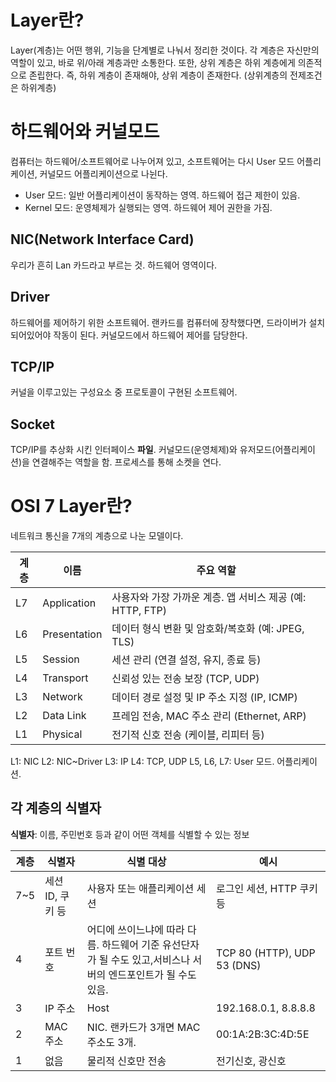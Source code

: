 <h1 id="layer란">Layer란?</h1>
<p>Layer(계층)는 어떤 행위, 기능을 단계별로 나눠서 정리한 것이다.
각 계층은 자신만의 역할이 있고, 바로 위/아래 계층과만 소통한다.
또한, 상위 계층은 하위 계층에게 의존적으로 존립한다.
즉, 하위 계층이 존재해야, 상위 계층이 존재한다.
(상위계층의 전제조건은 하위계층)</p>
<h1 id="하드웨어와-커널모드">하드웨어와 커널모드</h1>
<p>컴퓨터는 하드웨어/소프트웨어로 나누어져 있고,
소프트웨어는 다시 User 모드 어플리케이션, 커널모드 어플리케이션으로 나뉜다.</p>
<ul>
<li>User 모드: 일반 어플리케이션이 동작하는 영역. 하드웨어 접근 제한이 있음.</li>
<li>Kernel 모드: 운영체제가 실행되는 영역. 하드웨어 제어 권한을 가짐.</li>
</ul>
<h2 id="nicnetwork-interface-card">NIC(Network Interface Card)</h2>
<p>우리가 흔히 Lan 카드라고 부르는 것. 하드웨어 영역이다.</p>
<h2 id="driver">Driver</h2>
<p>하드웨어를 제어하기 위한 소프트웨어.
랜카드를 컴퓨터에 장착했다면, 드라이버가 설치되어있어야 작동이 된다. 
커널모드에서 하드웨어 제어를 담당한다.</p>
<h2 id="tcpip">TCP/IP</h2>
<p>커널을 이루고있는 구성요소 중 프로토콜이 구현된 소프트웨어.</p>
<h2 id="socket">Socket</h2>
<p>TCP/IP를 추상화 시킨 인터페이스 <strong>파일</strong>.
커널모드(운영체제)와 유저모드(어플리케이션)을 연결해주는 역할을 함.
프로세스를 통해 소켓을 연다.</p>
<h1 id="osi-7-layer란">OSI 7 Layer란?</h1>
<p>네트워크 통신을 7개의 계층으로 나눈 모델이다.</p>
<table>
<thead>
<tr>
<th>계층</th>
<th>이름</th>
<th>주요 역할</th>
</tr>
</thead>
<tbody><tr>
<td>L7</td>
<td>Application</td>
<td>사용자와 가장 가까운 계층. 앱 서비스 제공 (예: HTTP, FTP)</td>
</tr>
<tr>
<td>L6</td>
<td>Presentation</td>
<td>데이터 형식 변환 및 암호화/복호화 (예: JPEG, TLS)</td>
</tr>
<tr>
<td>L5</td>
<td>Session</td>
<td>세션 관리 (연결 설정, 유지, 종료 등)</td>
</tr>
<tr>
<td>L4</td>
<td>Transport</td>
<td>신뢰성 있는 전송 보장 (TCP, UDP)</td>
</tr>
<tr>
<td>L3</td>
<td>Network</td>
<td>데이터 경로 설정 및 IP 주소 지정 (IP, ICMP)</td>
</tr>
<tr>
<td>L2</td>
<td>Data Link</td>
<td>프레임 전송, MAC 주소 관리 (Ethernet, ARP)</td>
</tr>
<tr>
<td>L1</td>
<td>Physical</td>
<td>전기적 신호 전송 (케이블, 리피터 등)</td>
</tr>
</tbody></table>
<p>L1: NIC
L2: NIC~Driver
L3: IP
L4: TCP, UDP
L5, L6, L7: User 모드. 어플리케이션.</p>
<h2 id="각-계층의-식별자">각 계층의 식별자</h2>
<p><strong>식별자</strong>: 이름, 주민번호 등과 같이 어떤 객체를 식별할 수 있는 정보</p>
<table>
<thead>
<tr>
<th>계층</th>
<th>식별자</th>
<th>식별 대상</th>
<th>예시</th>
</tr>
</thead>
<tbody><tr>
<td>7~5</td>
<td>세션 ID, 쿠키 등</td>
<td>사용자 또는 애플리케이션 세션</td>
<td>로그인 세션, HTTP 쿠키 등</td>
</tr>
<tr>
<td>4</td>
<td>포트 번호</td>
<td>어디에 쓰이느냐에 따라 다름. 하드웨어 기준 유선단자가 될 수도 있고,서비스나 서버의 엔드포인트가 될 수도 있음.</td>
<td>TCP 80 (HTTP), UDP 53 (DNS)</td>
</tr>
<tr>
<td>3</td>
<td>IP 주소</td>
<td>Host</td>
<td>192.168.0.1, 8.8.8.8</td>
</tr>
<tr>
<td>2</td>
<td>MAC 주소</td>
<td>NIC. 랜카드가 3개면 MAC주소도 3개.</td>
<td>00:1A:2B:3C:4D:5E</td>
</tr>
<tr>
<td>1</td>
<td>없음</td>
<td>물리적 신호만 전송</td>
<td>전기신호, 광신호</td>
</tr>
</tbody></table>